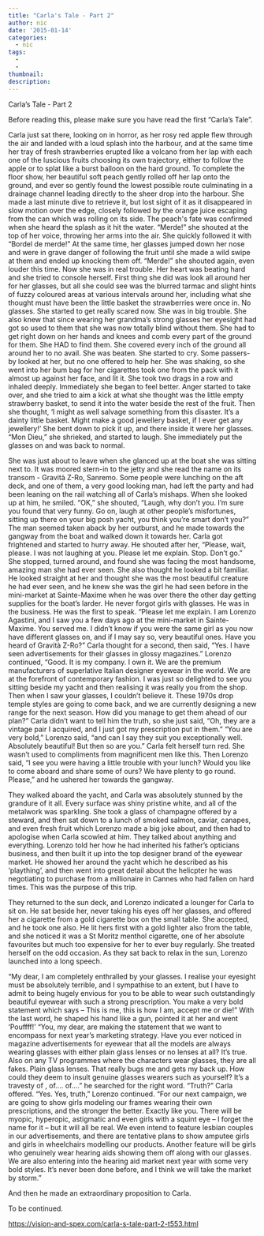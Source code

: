 ```yaml
---
title: "Carla's Tale - Part 2"
author: nic
date: '2015-01-14'
categories:
  - nic
tags:
  - 
  - 
thumbnail: 
description: 
---
```


Carla’s Tale - Part 2

Before reading this, please make sure you have read the first “Carla’s Tale”.

Carla just sat there, looking on in horror, as her rosy red apple flew through the air and landed with a loud splash into the harbour, and at the same time her tray of fresh strawberries erupted like a volcano from her lap with each one of the luscious fruits choosing its own trajectory, either to follow the apple or to splat like a burst balloon on the hard ground. To complete the floor show, her beautiful soft peach gently rolled off her lap onto the ground, and ever so gently found the lowest possible route culminating in a drainage channel leading directly to the sheer drop into the harbour. She made a last minute dive to retrieve it, but lost sight of it as it disappeared in slow motion over the edge, closely followed by the orange juice escaping from the can which was rolling on its side. The peach's fate was confirmed when she heard the splash as it hit the water. “Merde!” she shouted at the top of her voice, throwing her arms into the air. She quickly followed it with “Bordel de merde!” At the same time, her glasses jumped down her nose and were in grave danger of following the fruit until she made a wild swipe at them and ended up knocking them off. “Merde!” she shouted again, even louder this time. Now she was in real trouble. Her heart was beating hard and she tried to console herself. First thing she did was look all around her for her glasses, but all she could see was the blurred tarmac and slight hints of fuzzy coloured areas at various intervals around her, including what she thought must have been the little basket the strawberries were once in. No glasses. She started to get really scared now. She was in big trouble. She also knew that since wearing her grandma’s strong glasses her eyesight had got so used to them that she was now totally blind without them. She had to get right down on her hands and knees and comb every part of the ground for them. She HAD to find them. She covered every inch of the ground all around her to no avail. She was beaten. She started to cry. Some passers-by looked at her, but no one offered to help her. She was shaking, so she went into her bum bag for her cigarettes took one from the pack with it almost up against her face, and lit it. She took two drags in a row and inhaled deeply. Immediately she began to feel better. Anger started to take over, and she tried to aim a kick at what she thought was the little empty strawberry basket, to send it into the water beside the rest of the fruit. Then she thought, ‘I might as well salvage something from this disaster. It’s a dainty little basket. Might make a good jewellery basket, if I ever get any jewellery!’ She bent down to pick it up, and there inside it were her glasses. “Mon Dieu,” she shrieked, and started to laugh. She immediately put the glasses on and was back to normal.

She was just about to leave when she glanced up at the boat she was sitting next to. It was moored stern-in to the jetty and she read the name on its transom - Gravità Z-Ro, Sanremo. Some people were lunching on the aft deck, and one of them, a very good looking man, had left the party and had been  leaning on the rail watching all of Carla’s mishaps. When she looked up at him, he smiled. “OK,” she shouted, “Laugh, why don’t you. I’m sure you found that very funny. Go on, laugh at other people’s misfortunes, sitting up there on your big posh yacht, you think you’re smart don’t you?” The man seemed taken aback by her outburst, and he made towards the gangway from the boat and walked down it towards her. Carla got frightened and started to hurry away. He shouted after her, “Please, wait, please. I was not laughing at you. Please let me explain. Stop. Don’t go.” She stopped, turned around, and found she was facing the most handsome, amazing man she had ever seen. She also thought he looked a bit familiar. He looked straight at her and thought she was the most beautiful creature he had ever seen, and he knew she was the girl he had seen before in the mini-market at Sainte-Maxime when he was over there the other day getting supplies for the boat’s larder. He never forgot girls with glasses. He was in the business. He was the first to speak. “Please let me explain. I am Lorenzo Agastini, and I saw you a few days ago at the mini-market in Sainte-Maxime. You served me. I didn’t know if you were the same girl as you now have different glasses on, and if I may say so, very beautiful ones. Have you heard of Gravità Z-Ro?” Carla thought for a second, then said, “Yes. I have seen advertisements for their glasses in glossy magazines.” Lorenzo continued, “Good. It is my company. I own it. We are the premium manufacturers of superlative Italian designer eyewear in the world. We are at the forefront of contemporary fashion. I was just so delighted to see you sitting beside my yacht and then realising it was really you from the shop. Then when I saw your glasses, I couldn’t believe it. These 1970s drop temple styles are going to come back, and we are currently designing a new range for the next season. How did you manage to get them ahead of our plan?” Carla didn’t want to tell him the truth, so she just said, “Oh, they are a vintage pair I acquired, and I just got my prescription put in them.” “You are very bold,” Lorenzo said, “and can I say they suit you exceptionally well. Absolutely beautiful! But then so are you.” Carla felt herself turn red. She wasn’t used to compliments from magnificent men like this. Then Lorenzo said, “I see you were having a little trouble with your lunch? Would you like to come aboard and share some of ours? We have plenty to go round. Please,” and he ushered her towards the gangway.

They walked aboard the yacht, and Carla was absolutely stunned by the grandure of it all. Every surface was shiny pristine white, and all of the metalwork was sparkling. She took a glass of champagne offered by a steward, and then sat down to a lunch of smoked salmon, caviar, canapes, and even fresh fruit which Lorenzo made a big joke about, and then had to apologise when Carla scowled at him. They talked about anything and everything. Lorenzo told her how he had inherited his father’s opticians business, and then built it up into the top designer brand of the eyewear market. He showed her around the yacht which he described as his ‘plaything’, and then went into great detail about the helicpter he was negotiating to purchase from a millionaire in Cannes who had fallen on hard times. This was the purpose of this trip.

They returned to the sun deck, and Lorenzo indicated a lounger for Carla to sit on. He sat beside her, never taking his eyes off her glasses, and offered her a cigarette from a gold cigarette box on the small table. She accepted, and he took one also. He lit hers first with a gold lighter also from the table, and she noticed it was a St Moritz menthol cigarette, one of her absolute favourites but much too expensive for her to ever buy regularly. She treated herself on the odd occasion. As they sat back to relax in the sun, Lorenzo launched into a long speech.

“My dear, I am completely enthralled by your glasses. I realise your eyesight must be absolutely terrible, and I sympathise to an extent, but I have to admit to being hugely envious for you to be able to wear such outstandingly beautiful eyewear with such a strong prescription. You make a very bold statement which says – This is me, this is how I am, accept me or die!” With the last word, he shaped his hand like a gun, pointed it at her and went ‘Pouffff!’ “You, my dear, are making the statement that we want to encompass for next year’s marketing strategy. Have you ever noticed in magazine advertisements for eyewear that all the models are always wearing glasses with either plain glass lenses or no lenses at all? It’s true. Also on any TV programmes where the characters wear glasses, they are all fakes. Plain glass lenses. That really bugs me and gets my back up. How could they deem to insult genuine glasses wearers such as yourself? It’s a travesty of , of.... of....” he searched for the right word. “Truth?” Carla offered. “Yes. Yes, truth,” Lorenzo continued. “For our next campaign, we are going to show girls modeling our frames wearing their own prescriptions, and the stronger the better. Exactly like you. There will be myopic, hyperopic, astigmatic and even girls with a squint eye – I forget the name for it – but it will all be real. We even intend to feature lesbian couples in our advertisements, and there are tentative plans to show amputee girls and girls in wheelchairs modelling our products. Another feature will be girls who genuinely wear hearing aids showing them off along with our glasses. We are also entering into the hearing aid market next year with some very bold styles. It’s never been done before, and I think we will take the market by storm.”

And then he made an extraordinary proposition to Carla.

To be continued.

https://vision-and-spex.com/carla-s-tale-part-2-t553.html
